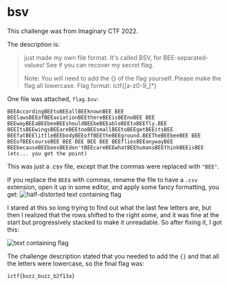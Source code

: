 # bsv
This challenge was from Imaginary CTF 2022.

The description is:
>  just made my own file format. It's called BSV, for BEE-separated-values! See if you can recover my secret flag.
> 
> Note: You will need to add the {} of the flag yourself. Please make the flag all lowercase. Flag format: ictf{[a-z0-9_]*}

One file was attached, `flag.bsv`:
```
BEEAccordingBEEtoBEEallBEEknownBEE BEE BEElawsBEEofBEEaviationBEEthereBEEisBEEnoBEE BEE BEEwayBEEaBEEbeeBEEshouldBEEbeBEEableBEEtoBEEfly.BEE BEEItsBEEwingsBEEareBEEtooBEEsmallBEEtoBEEgetBEEitsBEE BEEfatBEElittleBEEbodyBEEoffBEEtheBEEground.BEETheBEEbeeBEE BEE BEEofBEEcourseBEE BEE BEE BEE BEE BEEfliesBEEanywayBEE BEEbecauseBEEbeesBEEdon'tBEEcareBEEwhatBEEhumansBEEthinkBEEisBEE (etc... you get the point)
```
This was just a .csv file, except that the commas were replaced with `"BEE"`.

If you replace the `BEE`s with commas, rename the file to have a `.csv` extension, open it up in some editor, and apply some fancy formatting, you get:
![half-distorted text containing flag](https://i.imgur.com/Ae06yl9.png)

I stared at this so long trying to find out what the last few letters are, but then I realized that the rows shifted to the right some, and it was fine at the start but progressively stacked to make it unreadable. So after fixing it, I got this:

![text containing flag](https://i.imgur.com/HQ1iEZ9.png)

The challenge description stated that you needed to add the `{}` and that all the letters were lowercase, so the final flag was:

```
ictf{buzz_buzz_b2f13a}
```